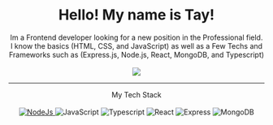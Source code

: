 <h1 align="center">
  Hello! My name is Tay!
</h1>

<p align='center'>
  Im a Frontend developer looking for a new position in the Professional field. I know the basics (HTML, CSS, and JavaScript) as well as a Few Techs and Frameworks such as (Express.js, Node.js, React, MongoDB, and Typescript)
  </br></br>
  <img src="https://img.shields.io/badge/GitHub-lightgrey?style=for-the-badge&logo=GitHub"
</p>

<hr>
<p align="center">
  My Tech Stack </br></br>
  <a href="https://www.youtube.com/watch?v=w00JOVpapxA" target="_blank">
    <img src="https://img.shields.io/badge/-Node.Js-success?style=for-the-badge&logo=Node.js&logoColor=white" alt="NodeJs" />
  </a>
  <img src="https://img.shields.io/badge/-JavaScript-yellow?style=for-the-badge&logo=JavaScript&logoColor=white" alt="JavaScript" />
  <img src="https://img.shields.io/badge/-TypeScript-9cf?style=for-the-badge&logo=TypeScript&logoColor=white" alt="Typescript"/>
  <img src="https://img.shields.io/badge/-react-red?style=for-the-badge&logo=React&logoColor=white" alt="React"/>
  <img src="https://img.shields.io/badge/-express-inactive?style=for-the-badge&logo=Express&logoColor=white" alt="Express"/>
  <img src="https://img.shields.io/badge/-MongoDB-GREEN?style=for-the-badge&logo=MongoDB&logoColor=white" alt="MongoDB"/>
 </p>
